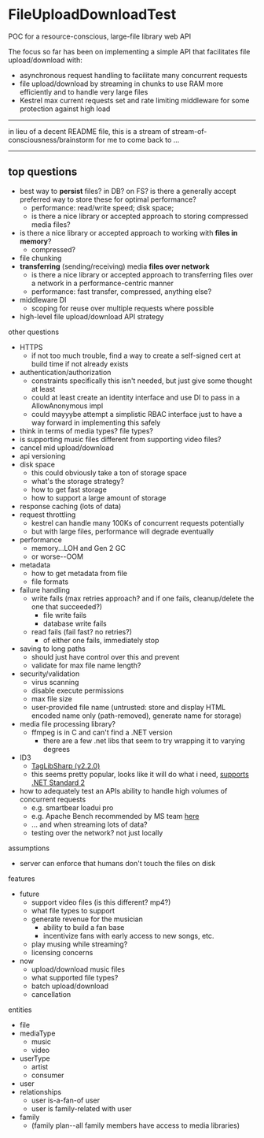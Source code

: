 # FileUploadDownloadTest
POC for a resource-conscious, large-file library web API

The focus so far has been on implementing a simple API that facilitates file upload/download with:

- asynchronous request handling to facilitate many concurrent requests
- file upload/download by streaming in chunks to use RAM more efficiently and to handle very large files
- Kestrel max current requests set and rate limiting middleware for some protection against high load

---

in lieu of a decent README file, this is a stream of stream-of-consciousness/brainstorm for me to come back to ...

---

## top questions

- best way to **persist** files? in DB? on FS? is there a generally accept preferred way to store these for optimal performance?
    - performance: read/write speed; disk space;
    - is there a nice library or accepted approach to storing compressed media files?
- is there a nice library or accepted approach to working with **files in memory**?
    - compressed?
- file chunking
- **transferring** (sending/receiving) media **files over network**
    - is there a nice library or accepted approach to transferring files over a network in a performance-centric manner
    - performance: fast transfer, compressed, anything else?
- middleware DI
    - scoping for reuse over multiple requests where possible
- high-level file upload/download API strategy

other questions

- HTTPS
    - if not too much trouble, find a way to create a self-signed cert at build time if not already exists
- authentication/authorization
    - constraints specifically this isn't needed, but just give some thought at least
    - could at least create an identity interface and use DI to pass in a AllowAnonymous impl
    - could mayyybe attempt a simplistic RBAC interface just to have a way forward in implementing this safely
- think in terms of media types? file types?
- is supporting music files different from supporting video files?
- cancel mid upload/download
- api versioning
- disk space
    - this could obviously take a ton of storage space
    - what's the storage strategy?
    - how to get fast storage
    - how to support a large amount of storage
- response caching (lots of data)
- request throttling
    - kestrel can handle many 100Ks of concurrent requests potentially
    - but with large files, performance will degrade eventually
- performance
    - memory...LOH and Gen 2 GC
    - or worse--OOM
- metadata
    - how to get metadata from file
    - file formats
- failure handling
    - write fails (max retries approach? and if one fails, cleanup/delete the one that succeeded?)
        - file write fails
        - database write fails
    - read fails (fail fast? no retries?)
        - of either one fails, immediately stop
- saving to long paths
    - should just have control over this and prevent
    - validate for max file name length?
- security/validation
    - virus scanning
    - disable execute permissions
    - max file size
    - user-provided file name (untrusted: store and display HTML encoded name only (path-removed), generate name for storage)
- media file processing library?
    - ffmpeg is in C and can't find a .NET version
        - there are a few .net libs that seem to try wrapping it to varying degrees
- ID3
    - [TagLibSharp (v2.2.0)](https://www.nuget.org/packages/TagLibSharp)
    - this seems pretty popular, looks like it will do what i need, [supports .NET Standard 2](https://github.com/mono/taglib-sharp/issues/60#issuecomment-455946726)
- how to adequately test an APIs ability to handle high volumes of concurrent requests
    - e.g. smartbear loadui pro
    - e.g. Apache Bench recommended by MS team [here](https://github.com/dotnet/aspnetcore/issues/3009#issuecomment-377570704)
    - ... and when streaming lots of data?
    - testing over the network? not just locally

assumptions

- server can enforce that humans don't touch the files on disk


features

- future
    - support video files (is this different? mp4?)
    - what file types to support
    - generate revenue for the musician
        - ability to build a fan base
        - incentivize fans with early access to new songs, etc.
    - play musing while streaming?
    - licensing concerns
- now
    - upload/download music files
    - what supported file types?
    - batch upload/download
    - cancellation



entities

- file
- mediaType
    - music
    - video
- userType
    - artist
    - consumer
- user
- relationships
    - user is-a-fan-of user
    - user is family-related with user
- family
    - (family plan--all family members have access to media libraries)
